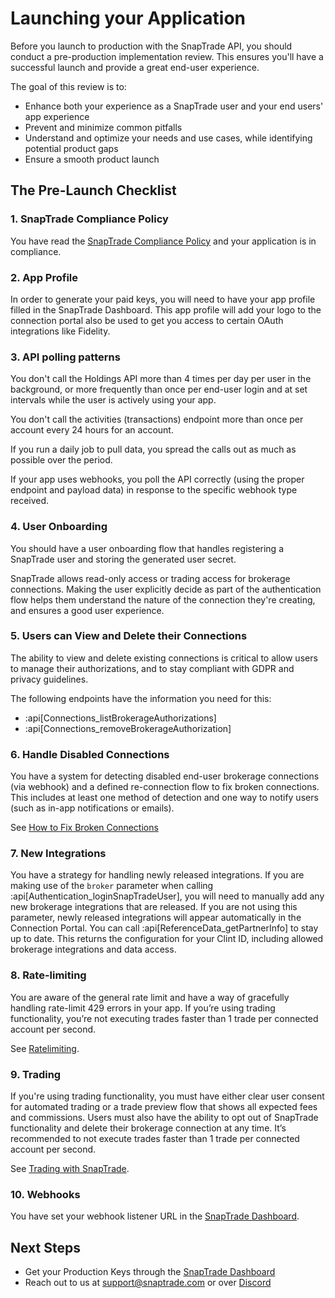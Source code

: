 # Launching your Application

Before you launch to production with the SnapTrade API, you should conduct a pre-production implementation review. This ensures you'll have a successful launch and provide a great end-user experience.

The goal of this review is to:

- Enhance both your experience as a SnapTrade user and your end users' app experience
- Prevent and minimize common pitfalls
- Understand and optimize your needs and use cases, while identifying potential product gaps
- Ensure a smooth product launch

## The Pre-Launch Checklist

### 1. SnapTrade Compliance Policy

You have read the [SnapTrade Compliance Policy](https://snaptrade.com/compliance-policy) and your application is in compliance.

### 2. App Profile

In order to generate your paid keys, you will need to have your app profile filled in the SnapTrade Dashboard. This app profile will add your logo to the connection portal also be used to get you access to certain OAuth integrations like Fidelity.

### 3. API polling patterns

You don't call the Holdings API more than 4 times per day per user in the background, or more frequently than once per end-user login and at set intervals while the user is actively using your app. 

You don't call the activities (transactions) endpoint more than once per account every 24 hours for an account.

If you run a daily job to pull data, you spread the calls out as much as possible over the period.  

If your app uses webhooks, you poll the API correctly (using the proper endpoint and payload data) in response to the specific webhook type received.

### 4. User Onboarding

You should have a user onboarding flow that handles registering a SnapTrade user and storing the generated user secret. 

SnapTrade allows read-only access or trading access for brokerage connections. Making the user explicitly decide as part of the authentication flow helps them understand the nature of the connection they're creating, and ensures a good user experience.

### 5. Users can View and Delete their Connections

The ability to view and delete existing connections is critical to allow users to manage their authorizations, and to stay compliant with GDPR and privacy guidelines.

The following endpoints have the information you need for this:

- :api[Connections_listBrokerageAuthorizations]
- :api[Connections_removeBrokerageAuthorization]

### 6. Handle Disabled Connections

You have a system for detecting disabled end-user brokerage connections (via webhook) and a defined re-connection flow to fix broken connections. This includes at least one method of detection and one way to notify users (such as in-app notifications or emails).

See [How to Fix Broken Connections](https://docs.snaptrade.com/docs/fix-broken-connections)

### 7. New Integrations

You have a strategy for handling newly released integrations. If you are making use of the `broker` parameter when calling :api[Authentication_loginSnapTradeUser], you will need to manually add any new brokerage integrations that are released. If you are not using this parameter, newly released integrations will appear automatically in the Connection Portal. You can call :api[ReferenceData_getPartnerInfo] to stay up to date. This returns the configuration for your Clint ID, including allowed brokerage integrations and data access.

### 8. Rate-limiting

You are aware of the general rate limit and have a way of gracefully handling rate-limit 429 errors in your app. If youʼre using trading functionality, youʼre not executing trades faster than 1 trade per connected account per second.

See [Ratelimiting](https://docs.snaptrade.com/docs/ratelimiting).

### 9. Trading

If you're using trading functionality, you must have either clear user consent for automated trading or a trade preview flow that shows all expected fees and commissions. Users must also have the ability to opt out of SnapTrade functionality and delete their brokerage connection at any time. It’s recommended to not execute trades faster than 1 trade per connected account per second.

See [Trading with SnapTrade](https://docs.snaptrade.com/docs/trading-with-snaptrade).

### 10. Webhooks

You have set your webhook listener URL in the [SnapTrade Dashboard](https://dashboard.snaptrade.com).

## Next Steps

- Get your Production Keys through the [SnapTrade Dashboard](https://dashboard.snaptrade.com)
- Reach out to us at [support@snaptrade.com](mailto:support@snaptrade.com) or over [Discord](https://discord.gg/UDwzZUuQ)
